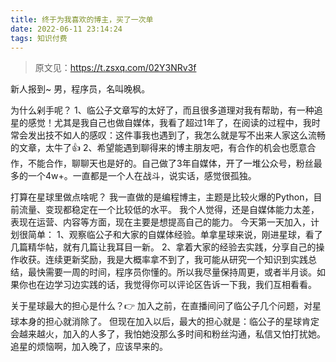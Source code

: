 ```yaml
---
title: 终于为我喜欢的博主，买了一次单
date: 2022-06-11 23:14:24
tags: 知识付费
---
```



> 原文见：https://t.zsxq.com/02Y3NRv3f

新人报到~
男，程序员，名叫晚枫。

为什么剁手呢？
1、临公子文章写的太好了，而且很多道理对我有帮助，有一种追星的感觉！尤其是我自己也做自媒体，我看了超过1年了，在阅读的过程中，我时常会发出技不如人的感叹：这件事我也遇到了，我怎么就是写不出来人家这么流畅的文章，太牛了👍
2、希望能遇到聊得来的博主朋友吧，有合作的机会也愿意合作，不能合作，聊聊天也是好的。自己做了3年自媒体，开了一堆公众号，粉丝最多的一个4w+。一直都是一个人在战斗，说实话，感觉很孤独。

打算在星球里做点啥呢？
我一直做的是编程博主，主题是比较火爆的Python，目前流量、变现都稳定在一个比较低的水平。
我个人觉得，还是自媒体能力太差，表现在运营、内容等方面，现在主要是想提高自己的能力。
今天第一天加入，计划很简单：
1、观察临公子和大家的自媒体经验。单拿星球来说，刚进星球，看了几篇精华帖，就有几篇让我耳目一新。
2、拿着大家的经验去实践，分享自己的操作收获。连续更新奖励，我是大概率拿不到了，我可能从研究一个知识到实践总结，最快需要一周的时间，程序员你懂的。所以我尽量保持周更，或者半月谈。如果你也在边学习边实践的话，我觉得你可以评论区告诉一下我，我们互相看看。

关于星球最大的担心是什么？👉
加入之前，在直播间问了临公子几个问题，对星球本身的担心就消除了。
但现在加入以后，最大的担心就是：临公子的星球肯定会越来越火，加入的人多了，我怕她没那么多时间和粉丝沟通，私信又怕打扰她。追星的烦恼啊，加入晚了，应该早来的。

